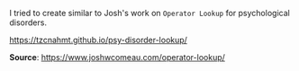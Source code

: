 I tried to create similar to Josh's work on `Operator Lookup` for psychological disorders.

https://tzcnahmt.github.io/psy-disorder-lookup/


**Source**: https://www.joshwcomeau.com/operator-lookup/
